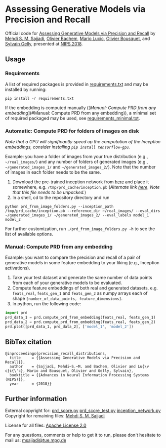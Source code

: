 # Assessing Generative Models via Precision and Recall

Official code for [Assessing Generative Models via Precision and Recall](https://arxiv.org/abs/1806.00035) by [Mehdi S. M. Sajjadi](http://msajjadi.com), [Olivier Bachem](http://olivierbachem.ch/), [Mario Lucic](https://ai.google/research/people/MarioLucic), [Olivier Bousquet](https://ai.google/research/people/OlivierBousquet), and [Sylvain Gelly](https://ai.google/research/people/SylvainGelly), presented at [NIPS 2018](https://nips.cc/).

## Usage
### Requirements
A list of required packages is provided in [requirements.txt](requirements.txt) and may be installed by running:
```shell
pip install -r requirements.txt
```

If the embedding is computed manually ([_Manual: Compute PRD from any embedding_](#Manual: Compute PRD from any embedding)), a minimal set of required packaged may be used, see [requirements_minimal.txt](requirements_minimal.txt).

### Automatic: Compute PRD for folders of images on disk
_Note that a GPU will significantly speed up the computation of the Inception embeddings, consider installing `pip install tensorflow-gpu`._

Example: you have a folder of images from your true distribution (e.g., `~/real_images/`) and any number of folders of generated images (e.g., `~/generated_images_1/` and `~/generated_images_2/`). Note that the number of images in each folder needs to be the same.

1. Download the pre-trained inception network from [here](https://owncloud.tuebingen.mpg.de/index.php/s/ef7QgkaX544nzcZ) and place it somewhere, e.g. `/tmp/prd_cache/inception.pb` (_Alternate link [here](http://download.tensorflow.org/models/image/imagenet/inception-2015-12-05.tgz). Note that this file needs to be unpacked._)
2. In a shell, cd to the repository directory and run
```shell
python prd_from_image_folders.py --inception_path /tmp/prd_cache/inception.pb --reference_dir ~/real_images/ --eval_dirs ~/generated_images_1/ ~/generated_images_2/ --eval_labels model_1 model_2
```

For further customization, run `./prd_from_image_folders.py -h` to see the list of available options.

### Manual: Compute PRD from any embedding
Example: you want to compare the precision and recall of a pair of generative models in some feature embedding to your liking (e.g., Inception activations).

1. Take your test dataset and generate the same number of data points from each of your generative models to be evaluated.
2. Compute feature embeddings of both real and generated datasets, e.g. `feats_real`, `feats_gen_1` and `feats_gen_2` as numpy arrays each of shape `[number_of_data_points, feature_dimensions]`.
3. In python, run the following code:
```python
import prd
prd_data_1 = prd.compute_prd_from_embedding(feats_real, feats_gen_1)
prd_data_2 = prd.compute_prd_from_embedding(feats_real, feats_gen_2)
prd.plot([prd_data_1, prd_data_2], ['model_1', 'model_2'])
```

## BibTex citation
```
@inproceedings{precision_recall_distributions,
  title     = {{Assessing Generative Models via Precision and Recall}},
  author    = {Sajjadi, Mehdi~S.~M. and Bachem, Olivier and Lu{\v c}i{\'c}, Mario and Bousquet, Olivier and Gelly, Sylvain},
  booktitle = {{Advances in Neural Information Processing Systems (NIPS)}},
  year      = {2018}}
```

## Further information
External copyright for: [prd_score.py](https://github.com/google/compare_gan/blob/master/compare_gan/src/prd_score.py) [prd_score_test.py](https://github.com/google/compare_gan/blob/master/compare_gan/src/prd_score_test.py)
[inception_network.py](https://github.com/google/compare_gan/blob/master/compare_gan/src/fid_score.py)<br>
Copyright for remaining files: [Mehdi S. M. Sajjadi](http://msajjadi.com)<br>

License for all files: [Apache License 2.0](LICENSE)

For any questions, comments or help to get it to run, please don't hesitate to mail us: <msajjadi@tue.mpg.de>
